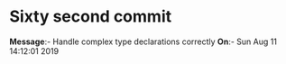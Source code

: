 # Sixty second commit

**Message**:- Handle complex type declarations correctly
**On**:- Sun Aug 11 14:12:01 2019

